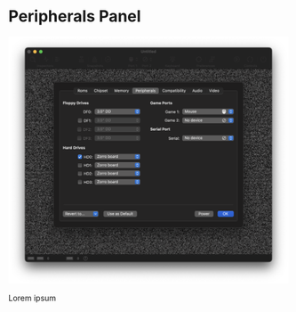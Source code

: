 # Peripherals Panel

![Peripherals Panel](images/peripheralsPanel.png "Peripherals Panel")

Lorem ipsum